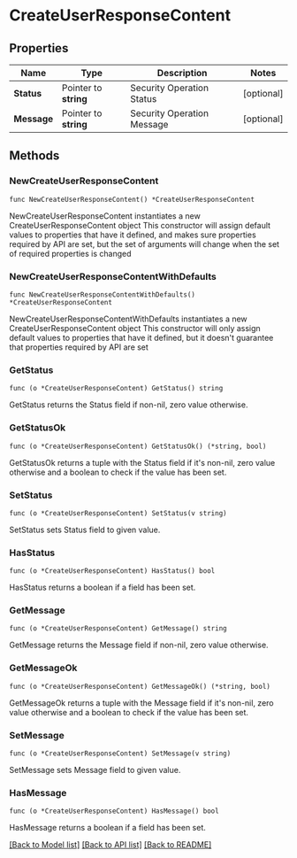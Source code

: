 # CreateUserResponseContent

## Properties

Name | Type | Description | Notes
------------ | ------------- | ------------- | -------------
**Status** | Pointer to **string** | Security Operation Status | [optional] 
**Message** | Pointer to **string** | Security Operation Message | [optional] 

## Methods

### NewCreateUserResponseContent

`func NewCreateUserResponseContent() *CreateUserResponseContent`

NewCreateUserResponseContent instantiates a new CreateUserResponseContent object
This constructor will assign default values to properties that have it defined,
and makes sure properties required by API are set, but the set of arguments
will change when the set of required properties is changed

### NewCreateUserResponseContentWithDefaults

`func NewCreateUserResponseContentWithDefaults() *CreateUserResponseContent`

NewCreateUserResponseContentWithDefaults instantiates a new CreateUserResponseContent object
This constructor will only assign default values to properties that have it defined,
but it doesn't guarantee that properties required by API are set

### GetStatus

`func (o *CreateUserResponseContent) GetStatus() string`

GetStatus returns the Status field if non-nil, zero value otherwise.

### GetStatusOk

`func (o *CreateUserResponseContent) GetStatusOk() (*string, bool)`

GetStatusOk returns a tuple with the Status field if it's non-nil, zero value otherwise
and a boolean to check if the value has been set.

### SetStatus

`func (o *CreateUserResponseContent) SetStatus(v string)`

SetStatus sets Status field to given value.

### HasStatus

`func (o *CreateUserResponseContent) HasStatus() bool`

HasStatus returns a boolean if a field has been set.

### GetMessage

`func (o *CreateUserResponseContent) GetMessage() string`

GetMessage returns the Message field if non-nil, zero value otherwise.

### GetMessageOk

`func (o *CreateUserResponseContent) GetMessageOk() (*string, bool)`

GetMessageOk returns a tuple with the Message field if it's non-nil, zero value otherwise
and a boolean to check if the value has been set.

### SetMessage

`func (o *CreateUserResponseContent) SetMessage(v string)`

SetMessage sets Message field to given value.

### HasMessage

`func (o *CreateUserResponseContent) HasMessage() bool`

HasMessage returns a boolean if a field has been set.


[[Back to Model list]](../README.md#documentation-for-models) [[Back to API list]](../README.md#documentation-for-api-endpoints) [[Back to README]](../README.md)


